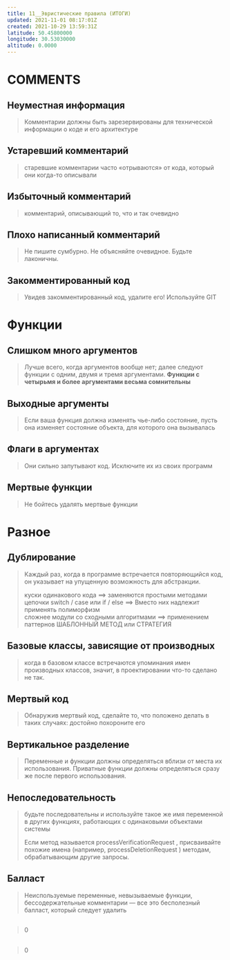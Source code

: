 ```yaml
---
title: 11__Эвристические правила (ИТОГИ)
updated: 2021-11-01 08:17:01Z
created: 2021-10-29 13:59:31Z
latitude: 50.45800000
longitude: 30.53030000
altitude: 0.0000
---
```


# COMMENTS
## Неуместная информация
> Комментарии должны быть зарезервированы для технической информации о коде и его архитектуре

## Устаревший комментарий
> старевшие комментарии часто «отрываются» от кода, который они когда-то описывали

## Избыточный комментарий
> комментарий, описывающий то, что и так очевидно

## Плохо написанный комментарий
> Не пишите сумбурно. Не объясняйте очевидное. Будьте лаконичны.

## Закомментированный код
> Увидев закомментированный код, удалите его! Используйте GIT
# Функции
## Слишком много аргументов
> Лучше всего, когда аргументов вообще нет; далее следуют функции с одним, двумя и тремя аргументами. **Функции с четырьмя и более аргументами весьма сомнительны**

## Выходные аргументы
> Если ваша функция должна изменять чье-либо состояние, пусть она изменяет состояние объекта, для которого она вызывалась

## Флаги в аргументах
> Они сильно запутывают код. Исключите их из своих программ

## Мертвые функции
> Не бойтесь удалять мертвые функции
# Разное
## Дублирование
> Каждый раз, когда в программе встречается повторяющийся код, он указывает на упущенную возможность для абстракции.<br>
> 
> куски одинакового кода ==> заменяются простыми методами<br>
> цепочки switch / case или if / else ==> Вместо них надлежит применять полиморфизм<br>
> сложнее модули со сходными алгоритмами ==> применением паттернов ШАБЛОННЫЙ МЕТОД или СТРАТЕГИЯ

## Базовые классы, зависящие от производных
> когда в базовом классе встречаются упоминания имен производных классов, значит, в проектировании что-то сделано не так. 

## Мертвый код
> Обнаружив мертвый код, сделайте то, что положено делать в таких случаях: достойно похороните его

## Вертикальное разделение
> Переменные и функции должны определяться вблизи от места их использования. Приватные функции должны определяться сразу же после первого использования.

## Непоследовательность
> будьте последовательны и используйте такое же имя переменной в других функциях, работающих с одинаковыми объектами системы
> 
> Если метод называется processVerificationRequest , присваивайте похожие имена (например, processDeletionRequest ) методам, обрабатывающим другие запросы.

## Балласт
> Неиспользуемые переменные, невызываемые функции, бессодержательные комментарии — все это бесполезный балласт, который следует удалить

## 
> 0

## 
> 0